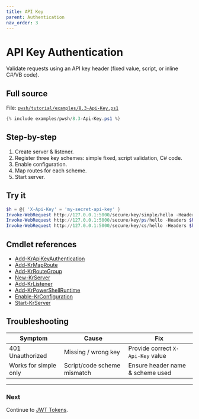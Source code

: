 ```yaml
---
title: API Key
parent: Authentication
nav_order: 3
---
```


# API Key Authentication

Validate requests using an API key header (fixed value, script, or inline C#/VB code).

## Full source

File: [`pwsh/tutorial/examples/8.3-Api-Key.ps1`][8.3-Api-Key.ps1]

```powershell
{% include examples/pwsh/8.3-Api-Key.ps1 %}
```

## Step-by-step

1. Create server & listener.
2. Register three key schemes: simple fixed, script validation, C# code.
3. Enable configuration.
4. Map routes for each scheme.
5. Start server.

## Try it

```powershell
$h = @{ 'X-Api-Key' = 'my-secret-api-key' }
Invoke-WebRequest http://127.0.0.1:5000/secure/key/simple/hello -Headers $h | Select -Expand Content
Invoke-WebRequest http://127.0.0.1:5000/secure/key/ps/hello -Headers $h | Select -Expand Content
Invoke-WebRequest http://127.0.0.1:5000/secure/key/cs/hello -Headers $h | Select -Expand Content
```

## Cmdlet references

-   [Add-KrApiKeyAuthentication][Add-KrApiKeyAuthentication]
-   [Add-KrMapRoute][Add-KrMapRoute]
-   [Add-KrRouteGroup][Add-KrRouteGroup]
-   [New-KrServer][New-KrServer]
-   [Add-KrListener][Add-KrListener]
-   [Add-KrPowerShellRuntime][Add-KrPowerShellRuntime]
-   [Enable-KrConfiguration][Enable-KrConfiguration]
-   [Start-KrServer][Start-KrServer]

## Troubleshooting

| Symptom               | Cause                       | Fix                               |
| --------------------- | --------------------------- | --------------------------------- |
| 401 Unauthorized      | Missing / wrong key         | Provide correct `X-Api-Key` value |
| Works for simple only | Script/code scheme mismatch | Ensure header name & scheme used  |

---

### Next

Continue to [JWT Tokens](./4.Jwt).

[8.3-Api-Key.ps1]: /pwsh/tutorial/examples/8.3-Api-Key.ps1
[Add-KrApiKeyAuthentication]: /pwsh/cmdlets/Add-KrApiKeyAuthentication
[Add-KrMapRoute]: /pwsh/cmdlets/Add-KrMapRoute
[Add-KrRouteGroup]: /pwsh/cmdlets/Add-KrRouteGroup
[New-KrServer]: /pwsh/cmdlets/New-KrServer
[Add-KrListener]: /pwsh/cmdlets/Add-KrListener
[Add-KrPowerShellRuntime]: /pwsh/cmdlets/Add-KrPowerShellRuntime
[Enable-KrConfiguration]: /pwsh/cmdlets/Enable-KrConfiguration
[Start-KrServer]: /pwsh/cmdlets/Start-KrServer
